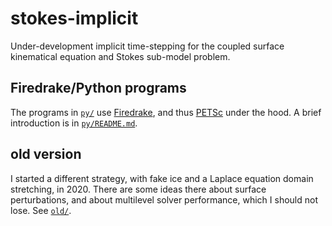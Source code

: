 # stokes-implicit

Under-development implicit time-stepping for the coupled surface kinematical equation and Stokes sub-model problem.

## Firedrake/Python programs

The programs in [`py/`](py/) use [Firedrake](https://www.firedrakeproject.org/), and thus [PETSc](http://www.mcs.anl.gov/petsc/) under the hood.  A brief introduction is in [`py/README.md`](py/README.md).

## old version

I started a different strategy, with fake ice and a Laplace equation domain stretching, in 2020.  There are some ideas there about surface perturbations, and about multilevel solver performance, which I should not lose.  See [`old/`](old/).
